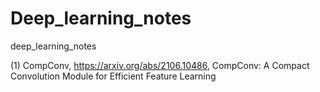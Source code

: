 # Deep_learning_notes
deep_learning_notes

(1) CompConv, https://arxiv.org/abs/2106.10486,  CompConv: A Compact Convolution Module for Efficient Feature Learning
